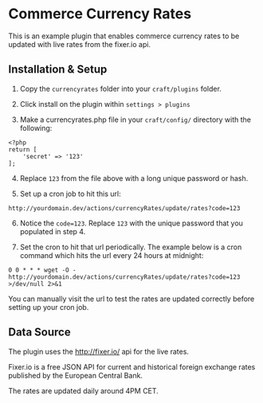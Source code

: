 # Commerce Currency Rates

This is an example plugin that enables commerce currency rates to be updated with live rates from the fixer.io api.

## Installation & Setup

1) Copy the `currencyrates` folder into your `craft/plugins` folder.

2) Click install on the plugin within `settings > plugins`

3) Make a currencyrates.php file in your `craft/config/` directory with the following:

```
<?php
return [
    'secret' => '123'
];
```
4) Replace `123` from the file above with a long unique password or hash.

5) Set up a cron job to hit this url:

```
http://yourdomain.dev/actions/currencyRates/update/rates?code=123
```
6) Notice the `code=123`. Replace `123` with the unique password that you populated in step 4.

7) Set the cron to hit that url periodically. The example below is a cron command which hits the url every 24 hours at midnight:

```
0 0 * * * wget -O - http://yourdomain.dev/actions/currencyRates/update/rates?code=123 >/dev/null 2>&1
```

You can manually visit the url to test the rates are updated correctly before setting up your cron job.

## Data Source

The plugin uses the http://fixer.io/ api for the live rates.

Fixer.io is a free JSON API for current and historical foreign exchange rates published by the European Central Bank.

The rates are updated daily around 4PM CET.


